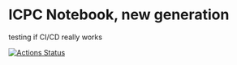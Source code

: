 # ICPC Notebook, new generation

testing if CI/CD really works

[![Actions Status](https://github.com/dnx04/algo-ng/workflows/verify/badge.svg)](https://github.com/dnx04/algo-ng/actions)